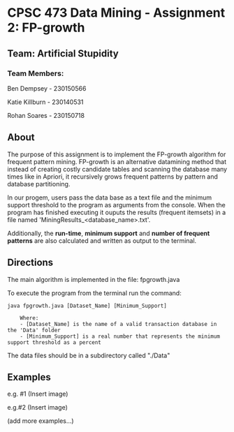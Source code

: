 # CPSC 473 Data Mining - Assignment 2: FP-growth
## Team: Artificial Stupidity
### Team Members:
Ben Dempsey - 230150566

Katie Killburn - 230140531

Rohan Soares - 230150718

## About
The purpose of this assignment is to implement the FP-growth algorithm for frequent pattern mining. FP-growth is an alternative datamining method that instead of creating costly candidate tables and scanning the database many times like in Apriori, it recursively grows frequent patterns by pattern and database partitioning.

In our progem, users pass the data base as a text file and the minimum support threshold to the program as arguments from the console. When the program has finished executing it ouputs the results (frequent itemsets) in a file named 'MiningResults_<database_name>.txt'. 

Additionally, the **run-time**, **minimum support** and **number of frequent patterns** are also calculated and written as output to the terminal.

## Directions

The main algorithm is implemented in the file: fpgrowth.java

To execute the program from the terminal run the command:

    java fpgrowth.java [Dataset_Name] [Minimum_Support]

        Where:
        - [Dataset_Name] is the name of a valid transaction database in the 'Data' folder
        - [Minimum_Support] is a real number that represents the minimum support threshold as a percent

The data files should be in a subdirectory called "./Data" 
## Examples

e.g. #1
(Insert image)

e.g.#2
(Insert image)

(add more examples...)
